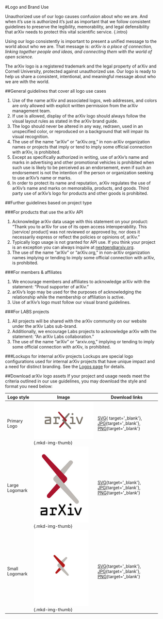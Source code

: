 #Logo and Brand Use

Unauthorized use of our logo causes confusion about who we are. And when it’s use is authorized it’s just as important that we follow consistent guidelines to preserve the legibility, memorability, and legal defensibility that arXiv needs to protect this vital scientific service.
{.intro}

Using our logo consistently is important to present a unified message to the world about who we are. That message is: *arXiv is a place of connection, linking together people and ideas, and connecting them with the world of open science.*

The arXiv logo is a registered trademark and the legal property of arXiv and Cornell University, protected against unauthorized use. Our logo is ready to help us share a consistent, intentional, and meaningful message about who we are with the world.

##General guidelines that cover all logo use cases
1. Use of the name arXiv and associated logos, web addresses, and colors are only allowed with explicit written permission from the arXiv management team.
2. If use is allowed, display of the arXiv logo should always follow the visual layout rules as stated in the arXiv brand guide.
3. The logo should never be altered in any way, redrawn, used in an unspecified color, or reproduced on a background that will impair its visual recognition.
4. The use of the name “arXiv” or “arXiv.org,” in non-arXiv organization names or projects that imply or tend to imply some official connection with arXiv, is prohibited.
5. Except as specifically authorized in writing, use of arXiv’s name and marks in advertising and other promotional vehicles is prohibited when such use is likely to be perceived as an endorsement, even if such an endorsement is not the intention of the person or organization seeking to use arXiv’s name or marks.
6. In order to protect its name and reputation, arXiv regulates the use of arXiv’s name and marks on memorabilia, products, and goods. Third party use of arXiv’s logo for products and other goods is prohibited.

##Further guidelines based on project type

###For products that use the arXiv API
1. Acknowledge arXiv data usage with this statement on your product: ​“Thank you to arXiv for use of its open access interoperability. This [service/ product] was not reviewed or approved by, nor does it necessarily express or reflect the policies or opinions of, arXiv.”
2. Typically logo usage is not granted for API use. If you think your project is an exception you can always inquire at ​nextgen@arxiv.org​.
3. The use of the name “arXiv” or “arXiv.org,” in non-arXiv organization names implying or tending to imply some official connection with arXiv, is prohibited.

###For members & affiliates
1. We encourage members and affiliates to acknowledge arXiv with the statement: ​“Proud supporter of arXiv.”
2. arXiv’s logo may be used for the purposes of acknowledging the relationship while the membership or affiliation is active.
3. Use of arXiv’s logo must follow our visual brand guidelines.

###For LABS projects
1. All projects will be shared with the arXiv community on our website under the arXiv Labs sub-brand.
2. Additionally, we encourage Labs projects to acknowledge arXiv with the statement: ​“An arXiv Labs collaboration.”
3. The use of the name “arXiv” or “arxiv.org,” implying or tending to imply some official connection with arXiv, is prohibited.

###Lockups for internal arXiv projects
Lockups are special logo configurations used for internal arXiv projects that have unique impact and a need for distinct branding. See the [Logos page](logos.md) for details.

##Download arXiv logo assets
If your project and usage needs meet the criteria outlined in our use guidelines, you may download the style and format you need below:

| Logo style  | Image      | Download links                          |
| ----------- | --------------- | ------------------------------------ |
| Primary Logo | ![arXiv primary logo](images/brand-logo-primary.jpg){.mkd-img-thumb} |  [SVG](https://cornell.box.com/v/arxiv-logo-svg){ target='_blank'}, [JPG](https://cornell.box.com/v/arxiv-logo-jpg){target='_blank'}, [PNG](https://cornell.box.com/v/arxiv-logo-png){target='_blank'} |
| Large Logomark | ![arXiv logomark](images/brand-logomark-primary-large.jpg){.mkd-img-thumb}  | [SVG](https://cornell.box.com/v/arxiv-logomark-svg){target='_blank'}, [JPG](https://cornell.box.com/v/arxiv-logomark-jpg){target='_blank'}, [PNG](https://cornell.box.com/v/arxiv-logomark-png){target='_blank'} |
| Small Logomark   |  ![arXiv logomark](images/brand-logomark-primary.jpg){.mkd-img-thumb} | [SVG](https://cornell.box.com/v/arxiv-logomark-small-svg){target='_blank'}, [JPG](https://cornell.box.com/v/arxiv-logomark-small-jpg){target='_blank'}, [PNG](https://cornell.box.com/v/arxiv-logomark-small-png){target='_blank'} |
